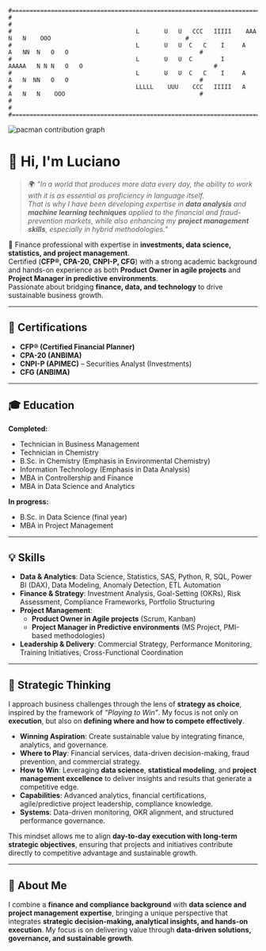 ```
#===========================================================================================================================#
#                                                                                                                           #
#                                   L       U   U   CCC   IIIII    AAA    N   N    OOO                                      #
#                                   L       U   U  C   C    I     A   A   NN  N   O   O                                     #
#                                   L       U   U  C        I     AAAAA   N N N   O   O                                     #
#                                   L       U   U  C   C    I     A   A   N  NN   O   O                                     #
#                                   LLLLL    UUU    CCC   IIIII   A   A   N   N    OOO                                      #
#                                                                                                                           #
#===========================================================================================================================#
```
<picture>
  <source media="(prefers-color-scheme: dark)" srcset="https://raw.githubusercontent.com/luciano/luciano/output/pacman-contribution-graph-dark.svg">
  <source media="(prefers-color-scheme: light)" srcset="https://raw.githubusercontent.com/luciano/luciano/output/pacman-contribution-graph.svg">
  <img alt="pacman contribution graph" src="https://raw.githubusercontent.com/luciano/luciano/output/pacman-contribution-graph.svg">
</picture>

###

# 👋 Hi, I'm Luciano  

> 🌍 *"In a world that produces more data every day, the ability to work with it is as essential as proficiency in language itself.  
That is why I have been developing expertise in **data analysis** and **machine learning techniques** applied to the financial and fraud-prevention markets, while also enhancing my **project management skills**, especially in hybrid methodologies."*  

🎯 Finance professional with expertise in **investments, data science, statistics, and project management**.  
Certified (**CFP®, CPA-20, CNPI-P, CFG**) with a strong academic background and hands-on experience as both **Product Owner in agile projects** and **Project Manager in predictive environments**.  
Passionate about bridging **finance, data, and technology** to drive sustainable business growth.  

---

## 📜 Certifications  
- **CFP® (Certified Financial Planner)**  
- **CPA-20 (ANBIMA)**  
- **CNPI-P (APIMEC)** – Securities Analyst (Investments)  
- **CFG (ANBIMA)**  

---

## 🎓 Education  

**Completed:**  
- Technician in Business Management  
- Technician in Chemistry  
- B.Sc. in Chemistry (Emphasis in Environmental Chemistry)  
- Information Technology (Emphasis in Data Analysis)  
- MBA in Controllership and Finance  
- MBA in Data Science and Analytics  

**In progress:**  
- B.Sc. in Data Science (final year)  
- MBA in Project Management  

---

## 💡 Skills  

- **Data & Analytics**: Data Science, Statistics, SAS, Python, R, SQL, Power BI (DAX), Data Modeling, Anomaly Detection, ETL Automation  
- **Finance & Strategy**: Investment Analysis, Goal-Setting (OKRs), Risk Assessment, Compliance Frameworks, Portfolio Structuring  
- **Project Management**:  
  - **Product Owner in Agile projects** (Scrum, Kanban)  
  - **Project Manager in Predictive environments** (MS Project, PMI-based methodologies)  
- **Leadership & Delivery**: Commercial Strategy, Performance Monitoring, Training Initiatives, Cross-Functional Coordination  

---

## 🧭 Strategic Thinking  

I approach business challenges through the lens of **strategy as choice**, inspired by the framework of *“Playing to Win”*. My focus is not only on **execution**, but also on **defining where and how to compete effectively**.  

- **Winning Aspiration**: Create sustainable value by integrating finance, analytics, and governance.  
- **Where to Play**: Financial services, data-driven decision-making, fraud prevention, and commercial strategy.  
- **How to Win**: Leveraging **data science**, **statistical modeling**, and **project management excellence** to deliver insights and results that generate a competitive edge.  
- **Capabilities**: Advanced analytics, financial certifications, agile/predictive project leadership, compliance knowledge.  
- **Systems**: Data-driven monitoring, OKR alignment, and structured performance governance.  

This mindset allows me to align **day-to-day execution with long-term strategic objectives**, ensuring that projects and initiatives contribute directly to competitive advantage and sustainable growth.  

---

## 🚀 About Me  

I combine a **finance and compliance background** with **data science and project management expertise**, bringing a unique perspective that integrates **strategic decision-making, analytical insights, and hands-on execution**. My focus is on delivering value through **data-driven solutions, governance, and sustainable growth**.  

